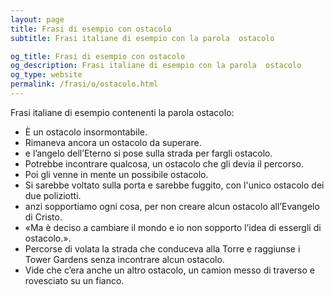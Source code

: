 ```yaml
---
layout: page
title: Frasi di esempio con ostacolo 
subtitle: Frasi italiane di esempio con la parola  ostacolo

og_title: Frasi di esempio con ostacolo 
og_description: Frasi italiane di esempio con la parola  ostacolo
og_type: website
permalink: /frasi/o/ostacolo.html
---
```


Frasi italiane di esempio contenenti la parola ostacolo:


- È un ostacolo insormontabile.
- Rimaneva ancora un ostacolo da superare.
- e l’angelo dell’Eterno si pose sulla strada per fargli ostacolo.
- Potrebbe incontrare qualcosa, un ostacolo che gli devia il percorso.
- Poi gli venne in mente un possibile ostacolo.
- Si sarebbe voltato sulla porta e sarebbe fuggito, con l'unico ostacolo dei due poliziotti.
- anzi sopportiamo ogni cosa, per non creare alcun ostacolo all’Evangelo di Cristo.
- «Ma è deciso a cambiare il mondo e io non sopporto l’idea di essergli di ostacolo.».
- Percorse di volata la strada che conduceva alla Torre e raggiunse i Tower Gardens senza incontrare alcun ostacolo.
- Vide che c’era anche un altro ostacolo, un camion messo di traverso e rovesciato su un fianco.
